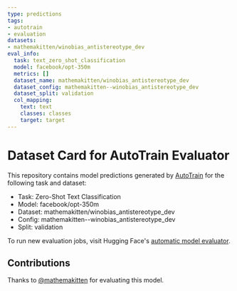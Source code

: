 ```yaml
---
type: predictions
tags:
- autotrain
- evaluation
datasets:
- mathemakitten/winobias_antistereotype_dev
eval_info:
  task: text_zero_shot_classification
  model: facebook/opt-350m
  metrics: []
  dataset_name: mathemakitten/winobias_antistereotype_dev
  dataset_config: mathemakitten--winobias_antistereotype_dev
  dataset_split: validation
  col_mapping:
    text: text
    classes: classes
    target: target
---
```

# Dataset Card for AutoTrain Evaluator

This repository contains model predictions generated by [AutoTrain](https://huggingface.co/autotrain) for the following task and dataset:

* Task: Zero-Shot Text Classification
* Model: facebook/opt-350m
* Dataset: mathemakitten/winobias_antistereotype_dev
* Config: mathemakitten--winobias_antistereotype_dev
* Split: validation

To run new evaluation jobs, visit Hugging Face's [automatic model evaluator](https://huggingface.co/spaces/autoevaluate/model-evaluator).

## Contributions

Thanks to [@mathemakitten](https://huggingface.co/mathemakitten) for evaluating this model.